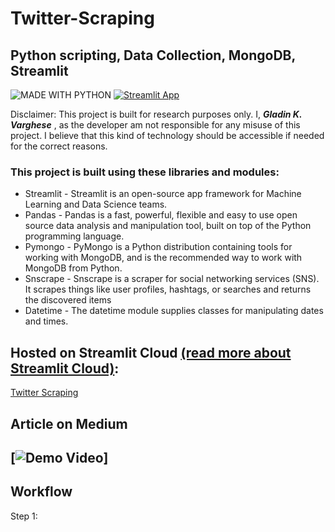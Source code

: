 # Twitter-Scraping
## Python scripting, Data Collection, MongoDB, Streamlit

![MADE WITH PYTHON](http://ForTheBadge.com/images/badges/made-with-python.svg)  [![Streamlit App](https://static.streamlit.io/badges/streamlit_badge_black_white.svg)](https://)

Disclaimer: This project is built for research purposes only. I, ***Gladin K. Varghese*** , as the developer am not responsible for any misuse of this project. I believe that this kind of technology should be accessible if needed for the correct reasons.
  
 ### This project is built using these libraries and modules:
 * Streamlit - Streamlit is an open-source app framework for Machine Learning and Data Science teams.
 * Pandas - Pandas is a fast, powerful, flexible and easy to use open source data analysis and manipulation tool, built on top of the Python programming language.
 * Pymongo - PyMongo is a Python distribution containing tools for working with MongoDB, and is the recommended way to work with MongoDB from Python.
 * Snscrape - Snscrape is a scraper for social networking services (SNS). It scrapes things like user profiles, hashtags, or searches and returns the discovered items
 * Datetime - The datetime module supplies classes for manipulating dates and times.

## Hosted on Streamlit Cloud [(read more about Streamlit Cloud)](https://streamlit.io/cloud):
[Twitter Scraping](https://)

## Article on Medium

## [![Demo Video](https://img.shields.io/badge/LinkedIn-0077B5?style=for-the-badge&logo=linkedin&logoColor=white)]

## Workflow

Step 1: 

